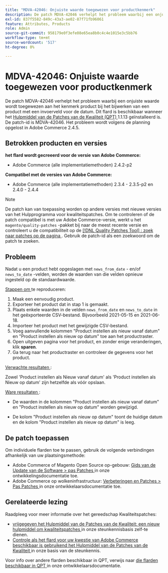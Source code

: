 ```yaml
---
title: "MDVA-42046: Onjuiste waarde toegewezen voor productkenmerk"
description: De patch MDVA-42046 verhelpt het probleem waarbij een onjuiste waarde wordt toegewezen aan het kenmerk product bij het bijwerken van een product met een invoerveld voor de datum. Deze patch is beschikbaar wanneer [Quality Patches Tool (QPT)] (/help/announcements/adobe-commerce-announcements/magento-quality-patches-released-new-tool-to-self-serve-quality-patches.md) 1.1.13 is geïnstalleerd. De patch-id is MDVA-42046. Het probleem wordt volgens de planning opgelost in Adobe Commerce 2.4.5.
exl-id: 837f5582-849c-43a3-ae02-87f71fb96061
feature: Attributes, Products
role: Admin
source-git-commit: 958179e0f3efe08e65ea8b0c4c4e1015e3c5bb76
workflow-type: tm+mt
source-wordcount: '517'
ht-degree: 0%

---
```


# MDVA-42046: Onjuiste waarde toegewezen voor productkenmerk

De patch MDVA-42046 verhelpt het probleem waarbij een onjuiste waarde wordt toegewezen aan het kenmerk product bij het bijwerken van een product met een invoerveld voor de datum. Dit flard is beschikbaar wanneer het [ Hulpmiddel van de Patches van de Kwaliteit (QPT) ](/help/announcements/adobe-commerce-announcements/magento-quality-patches-released-new-tool-to-self-serve-quality-patches.md) 1.1.13 geïnstalleerd is. De patch-id is MDVA-42046. Het probleem wordt volgens de planning opgelost in Adobe Commerce 2.4.5.

## Betrokken producten en versies

**het flard wordt gecreeerd voor de versie van Adobe Commerce:**

* Adobe Commerce (alle implementatiemethoden) 2.4.2-p2

**Compatibel met de versies van Adobe Commerce:**

* Adobe Commerce (alle implementatiemethoden) 2.3.4 - 2.3.5-p2 en 2.4.0 - 2.4.4

>[!NOTE]
>
>De patch kan van toepassing worden op andere versies met nieuwe versies van het Hulpprogramma voor kwaliteitspatches. Om te controleren of de patch compatibel is met uw Adobe Commerce-versie, werkt u het `magento/quality-patches` -pakket bij naar de meest recente versie en controleert u de compatibiliteit op de [[!DNL Quality Patches Tool] : zoek naar patches op de pagina ](https://devdocs.magento.com/quality-patches/tool.html#patch-grid) . Gebruik de patch-id als een zoekwoord om de patch te zoeken.

## Probleem

Nadat u een product hebt opgeslagen met `news_from_date` - en/of `news_to_date` -velden, worden de waarden van die velden opnieuw ingesteld op de standaardwaarde.

<u> Stappen om </u> te reproduceren:

1. Maak een eenvoudig product.
1. Exporteer het product dat in stap 1 is gemaakt.
1. Plaats enkele waarden in de velden `news_from_date` en `news_to_date` in het geëxporteerde CSV-bestand. Bijvoorbeeld 2021-05-15 en 2021-06-18.
1. Importeer het product met het gewijzigde CSV-bestand.
1. Voeg aanvullende kolommen &quot;Product instellen als nieuw vanaf datum&quot; en &quot;Product instellen als nieuw op datum&quot; toe aan het productraster.
1. Open uitgeven pagina voor het product, en zonder enige veranderingen, klik **sparen**.
1. Ga terug naar het productraster en controleer de gegevens voor het product.

<u> Verwachte resultaten </u>:

Zowel &#39;Product instellen als Nieuw vanaf datum&#39; als &#39;Product instellen als Nieuw op datum&#39; zijn hetzelfde als vóór opslaan.

<u> Ware resultaten </u>:

* De waarden in de kolommen &quot;Product instellen als nieuw vanaf datum&quot; en &quot;Product instellen als nieuw op datum&quot; worden gewijzigd.

* De kolom &quot;Product instellen als nieuw op datum&quot; toont de huidige datum en de kolom &quot;Product instellen als nieuw op datum&quot; is leeg.

## De patch toepassen

Om individuele flarden toe te passen, gebruik de volgende verbindingen afhankelijk van uw plaatsingsmethode:

* Adobe Commerce of Magento Open Source op-gebouw: [ Gids van de Update van de Software > pas Patches ](https://devdocs.magento.com/guides/v2.4/comp-mgr/patching/mqp.html) in onze ontwikkelingsdocumentatie toe.
* Adobe Commerce op wolkeninfrastructuur: [ Verbeteringen en Patches > Pas Patches ](https://devdocs.magento.com/cloud/project/project-patch.html) in onze ontwikkelaarsdocumentatie toe.

## Gerelateerde lezing

Raadpleeg voor meer informatie over het gereedschap Kwaliteitspatches:

* [ vrijgegeven het Hulpmiddel van de Patches van de Kwaliteit: een nieuw hulpmiddel om kwaliteitspatches ](/help/announcements/adobe-commerce-announcements/magento-quality-patches-released-new-tool-to-self-serve-quality-patches.md) in onze steunkennisbasis zelf-te dienen.
* [ Controle als het flard voor uw kwestie van Adobe Commerce beschikbaar is gebruikend het Hulpmiddel van de Patches van de Kwaliteit ](/help/support-tools/patches-available-in-qpt-tool/check-patch-for-magento-issue-with-magento-quality-patches.md) in onze basis van de steunkennis.

Voor info over andere flarden beschikbaar in QPT, verwijs naar [ die flarden beschikbaar in QPT ](https://devdocs.magento.com/quality-patches/tool.html#patch-grid) in onze ontwikkelaarsdocumentatie.
